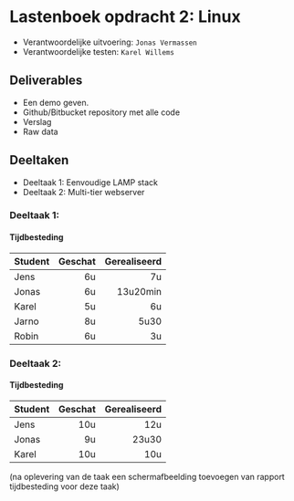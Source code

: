 # Lastenboek opdracht 2: Linux

* Verantwoordelijke uitvoering: `Jonas Vermassen`
* Verantwoordelijke testen: `Karel Willems`

## Deliverables

* Een demo geven.
* Github/Bitbucket repository met alle code
* Verslag 
* Raw data


## Deeltaken

* Deeltaak 1: Eenvoudige LAMP stack
* Deeltaak 2: Multi-tier webserver


### Deeltaak 1: 

#### Tijdbesteding

| Student  | Geschat | Gerealiseerd | 
| :---     |    ---: |         ---: |
| Jens |   6u |     7u       |
| Jonas |    6u    |      13u20min       |
| Karel |    5u   |      6u      |
| Jarno |     8u    |      5u30       |
| Robin |     6u    |         3u     |




### Deeltaak 2: 

#### Tijdbesteding

| Student  | Geschat | Gerealiseerd |
| :---     |    ---: |         ---: |
| Jens |    10u     |     12u         |
| Jonas |    9u    |       23u30     |
| Karel |    10u   |      10u        |

(na oplevering van de taak een schermafbeelding toevoegen van rapport tijdbesteding voor deze taak)
